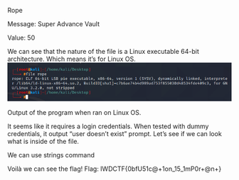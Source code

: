 Rope

Message: Super Advance Vault

Value: 50

We can see that the nature of the file is a Linux executable 64-bit architecture. Which means it’s for Linux OS. 
<img src="https://github.com/CSBCTF/IWDCTF/blob/790152cb1ebc6394ca7836725e586678d9ac64fe/Binary%20-%20Rope/1%20file.PNG">


Output of the program when ran on Linux OS.
 
It seems like it requires a login credentials. When tested with dummy credentials, it output “user doesn’t exist” prompt. Let’s see if we can look what is inside of the file.  

We can use strings command

 
Voilà we can see the flag!
Flag: IWDCTF{0bfU51c@+1on_15_1mP0r+@n+}
